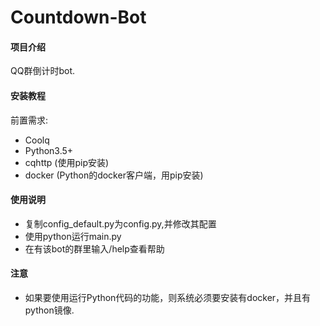 # Countdown-Bot

#### 项目介绍
QQ群倒计时bot.


#### 安装教程

前置需求:
- Coolq
- Python3.5+
- cqhttp (使用pip安装)
- docker (Python的docker客户端，用pip安装)

#### 使用说明

- 复制config_default.py为config.py,并修改其配置
- 使用python运行main.py
- 在有该bot的群里输入/help查看帮助


#### 注意
- 如果要使用运行Python代码的功能，则系统必须要安装有docker，并且有python镜像.
